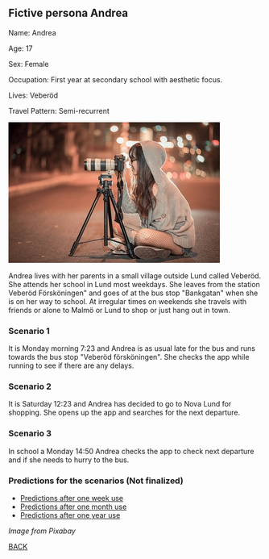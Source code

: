 ## Fictive persona Andrea
Name: Andrea

Age: 17

Sex: Female

Occupation: First year at secondary school with aesthetic focus.

Lives: Veberöd

Travel Pattern: Semi-recurrent

![Andrea](https://github.com/k3larra/commuter/raw/master/images/Andrea.jpg)

Andrea lives with her parents in a small village outside Lund called Veberöd. She attends her school in Lund most weekdays. She leaves from the station Veberöd Försköningen" and goes of at the bus stop "Bankgatan" when she is on her way to school. At irregular times on weekends she travels with friends or alone to Malmö or Lund to shop or just hang out in town.

### Scenario 1
It is Monday morning 7:23 and Andrea is as usual late for the bus and runs towards the bus stop "Veberöd försköningen". She checks the app while running to see if there are any delays.

### Scenario 2
It is Saturday 12:23 and Andrea has decided to go to Nova Lund for shopping. She opens up the app and searches for the next departure.

### Scenario 3
In school a Monday 14:50 Andrea checks the app to check next departure and if she needs to hurry to the bus.

### Predictions for the scenarios (Not finalized)
* [Predictions after one week use](Andrea_week.ipynb)
* [Predictions after one month use](Andrea_month.ipynb)
* [Predictions after one year use](Andrea_year.ipynb)

*Image from Pixabay*

[BACK](README.md)
